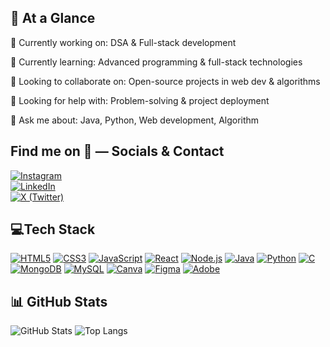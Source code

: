 ## 💫 **At a Glance**

🔭 Currently working on: DSA & Full-stack development

🌱 Currently learning: Advanced programming & full-stack technologies

👯 Looking to collaborate on: Open-source projects in web dev & algorithms

🤔 Looking for help with: Problem-solving & project deployment

💬 Ask me about: Java, Python, Web development, Algorithm

## **Find me on 🔗 — Socials & Contact**

[![Instagram](https://img.shields.io/badge/📸-Instagram-E4405F?style=for-the-badge)](https://instagram.com/saiharini_0910)  
[![LinkedIn](https://img.shields.io/badge/💼-LinkedIn-0077B5?style=for-the-badge)](https://www.linkedin.com/in/sai-harini-monapati-09ab67270)  
[![X (Twitter)](https://img.shields.io/badge/🐦-X_Twitter-1DA1F2?style=for-the-badge)](https://x.com/saiharini_0910)

## **💻Tech Stack**

[![HTML5](https://img.shields.io/badge/HTML5-E34F26?style=for-the-badge&logo=html5&logoColor=white)](#)
[![CSS3](https://img.shields.io/badge/CSS3-1572B6?style=for-the-badge&logo=css3&logoColor=white)](#)
[![JavaScript](https://img.shields.io/badge/JavaScript-F7DF1E?style=for-the-badge&logo=javascript&logoColor=black)](#)
[![React](https://img.shields.io/badge/React-61DAFB?style=for-the-badge&logo=react&logoColor=black)](#)
[![Node.js](https://img.shields.io/badge/Node.js-339933?style=for-the-badge&logo=nodedotjs&logoColor=white)](#)
[![Java](https://img.shields.io/badge/Java-007396?style=for-the-badge&logo=java&logoColor=white)](#)
[![Python](https://img.shields.io/badge/Python-3776AB?style=for-the-badge&logo=python&logoColor=white)](#)
[![C](https://img.shields.io/badge/C-A8B9CC?style=for-the-badge&logo=c&logoColor=white)](#)
[![MongoDB](https://img.shields.io/badge/MongoDB-47A248?style=for-the-badge&logo=mongodb&logoColor=white)](#)
[![MySQL](https://img.shields.io/badge/MySQL-4479A1?style=for-the-badge&logo=mysql&logoColor=white)](#)
[![Canva](https://img.shields.io/badge/Canva-00C4CC?style=for-the-badge&logo=canva&logoColor=white)](#)
[![Figma](https://img.shields.io/badge/Figma-F24E1E?style=for-the-badge&logo=figma&logoColor=white)](#)
[![Adobe](https://img.shields.io/badge/Adobe-FF0000?style=for-the-badge&logo=adobe&logoColor=white)](#)

## **📊 GitHub Stats**

![GitHub Stats](https://github-readme-stats.vercel.app/api?username=saiharini2004&show_icons=true&theme=radical)
![Top Langs](https://github-readme-stats.vercel.app/api/top-langs/?username=saiharini2004&layout=compact&theme=radical)





